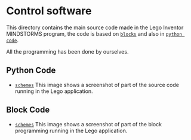 Control software
====

This directory contains the main source code made in the Lego Inventor MINDSTORMS program, the code is based on [`blocks`](https://github.com/csvprobotica/RoSGhost/blob/main/src/RoSGhost.lms) and also in [`python code`](https://github.com/csvprobotica/RoSGhost/blob/main/src/runRoSGhost.py).

All the programming has been done by ourselves.

## Python Code

* [`schemes`](https://github.com/csvprobotica/RoSGhost/tree/main/schemes) This image shows a screenshot of part of the source code running in the Lego application.

## Block Code

* [`schemes`](https://github.com/csvprobotica/RoSGhost/tree/main/schemes) This image shows a screenshot of part of the block programming running in the Lego application.

